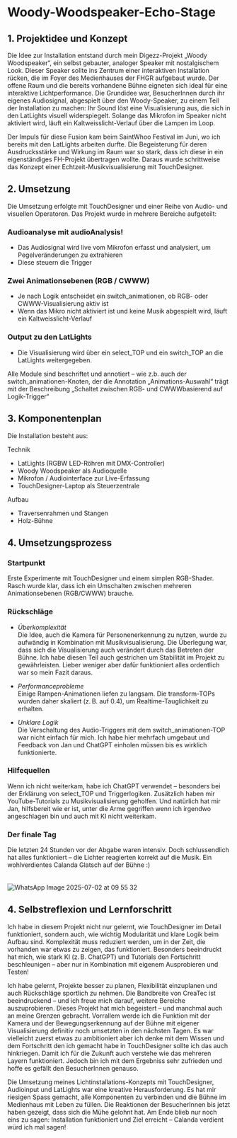 # Woody-Woodspeaker-Echo-Stage

## 1. Projektidee und Konzept

Die Idee zur Installation entstand durch mein Digezz-Projekt „Woody Woodspeaker“, ein selbst gebauter, analoger Speaker mit nostalgischem Look. Dieser Speaker sollte ins Zentrum einer interaktiven Installation rücken, die im Foyer des Medienhauses der FHGR aufgebaut wurde. Der offene Raum und die bereits vorhandene Bühne eigneten sich ideal für eine interaktive Lichtperformance. Die Grundidee war, BesucherInnen durch ihr eigenes Audiosignal, abgespielt über den Woody-Speaker, zu einem Teil der Installation zu machen: Ihr Sound löst eine Visualisierung aus, die sich in den LatLights visuell widerspiegelt. Solange das Mikrofon im Speaker nicht aktiviert wird, läuft ein Kaltweisslicht-Verlauf über die Lampen im Loop.

Der Impuls für diese Fusion kam beim SaintWhoo Festival im Juni, wo ich bereits mit den LatLights arbeiten durfte. Die Begeisterung für deren Ausdrucksstärke und Wirkung im Raum war so stark, dass ich diese in ein eigenständiges FH-Projekt übertragen wollte. Daraus wurde schrittweise das Konzept einer Echtzeit-Musikvisualisierung mit TouchDesigner.


## 2. Umsetzung
Die Umsetzung erfolgte mit TouchDesigner und einer Reihe von Audio- und visuellen Operatoren. Das Projekt wurde in mehrere Bereiche aufgeteilt:


### Audioanalyse mit audioAnalysis!
- Das Audiosignal wird live vom Mikrofon erfasst und analysiert, um Pegelveränderungen zu extrahieren
- Diese steuern die Trigger


### Zwei Animationsebenen (RGB / CWWW)
- Je nach Logik entscheidet ein switch_animationen, ob RGB- oder CWWW-Visualisierung aktiv ist 
- Wenn das Mikro nicht aktiviert ist und keine Musik abgespielt wird, läuft ein Kaltweisslicht-Verlauf


### Output zu den LatLights
- Die Visualisierung wird über ein select_TOP und ein switch_TOP an die LatLights weitergegeben.


Alle Module sind beschriftet und annotiert – wie z.b. auch der switch_animationen-Knoten, der die Annotation „Animations-Auswahl“ trägt mit der Beschreibung „Schaltet zwischen RGB- und CWWWbasierend auf Logik-Trigger“




## 3. Komponentenplan

Die Installation besteht aus:

Technik
- LatLights (RGBW LED-Röhren mit DMX-Controller)
- Woody Woodspeaker als Audioquelle
- Mikrofon / Audiointerface zur Live-Erfassung
- TouchDesigner-Laptop als Steuerzentrale

Aufbau
- Traversenrahmen und Stangen
- Holz-Bühne


## 4. Umsetzungsprozess

### Startpunkt

Erste Experimente mit TouchDesigner und einem simplen RGB-Shader. Rasch wurde klar, dass ich ein Umschalten zwischen mehreren Animationsebenen (RGB/CWWW) brauche.

### Rückschläge

- *Überkomplexität* <br>
Die Idee, auch die Kamera für Personenerkennung zu nutzen, wurde zu aufwändig in Kombination mit Musikvisualisierung. Die Überlegung war, dass sich die Visualisierung auch verändert durch das Betreten der Bühne. Ich habe diesen Teil auch gestrichen um Stabilität im Projekt zu gewährleisten. Lieber weniger aber dafür funktioniert alles ordentlich war so mein Fazit daraus.

- *Performanceprobleme* <br>
Einige Rampen-Animationen liefen zu langsam. Die transform-TOPs wurden daher skaliert (z. B. auf 0.4), um Realtime-Tauglichkeit zu erhalten.

- *Unklare Logik* <br>
Die Verschaltung des Audio-Triggers mit dem switch_animationen-TOP war nicht einfach für mich. Ich habe hier mehrfach umgebaut und Feedback von Jan und ChatGPT einholen müssen bis es wirklich funktionierte.

### Hilfequellen
Wenn ich nicht weiterkam, habe ich ChatGPT verwendet – besonders bei der Erklärung von select_TOP und Triggerlogiken. Zusätzlich haben mir YouTube-Tutorials zu Musikvisualisierung geholfen. Und natürlich hat mir Jan, hilfsbereit wie er ist, unter die Arme gegriffen wenn ich irgendwo angeschlagen bin und auch mit KI nicht weiterkam.

### Der finale Tag
Die letzten 24 Stunden vor der Abgabe waren intensiv. Doch schlussendlich hat alles funktioniert – die Lichter reagierten korrekt auf die Musik. Ein wohlverdientes Calanda Glatsch auf der Bühne :) <br>
<br>
<br>
![WhatsApp Image 2025-07-02 at 09 55 32](https://github.com/user-attachments/assets/6980a7f2-d800-4f9c-9106-2a371550cac9)


## 4. Selbstreflexion und Lernforschritt

Ich habe in diesem Projekt nicht nur gelernt, wie TouchDesigner im Detail funktioniert, sondern auch, wie wichtig Modularität und klare Logik beim Aufbau sind. Komplexität muss reduziert werden, um in der Zeit, die vorhanden war etwas zu zeigen, das funktioniert. Besonders beeindruckt hat mich, wie stark KI (z. B. ChatGPT) und Tutorials den Fortschritt beschleunigen – aber nur in Kombination mit eigenem Ausprobieren und Testen!

Ich habe gelernt, Projekte besser zu planen, Flexibilität einzuplanen und auch Rückschläge sportlich zu nehmen. Die Bandbreite von CreaTec ist beeindruckend – und ich freue mich darauf, weitere Bereiche auszuprobieren. Dieses Projekt hat mich begeistert – und manchmal auch an meine Grenzen gebracht. Vorrallem werde ich die Funktion mit der Kamera und der Bewegungserkennung auf der Bühne mit eigener Visualisierung definitiv noch umsetzten in den nächsten Tagen. Es war vielleicht zuerst etwas zu ambitioniert aber ich denke mit dem Wissen und dem Fortschritt den ich gemacht habe in TouchDesigner sollte ich das auch hinkriegen. Damit ich für die Zukunft auch verstehe wie das mehreren Layern funktioniert. Jedoch bin ich mit dem Ergebniss sehr zufrieden und hoffe es gefällt den BesucherInnen genauso.


Die Umsetzung meines Lichtinstallations-Konzepts mit TouchDesigner, Audioinput und LatLights war eine kreative Herausforderung. Es hat mir riesigen Spass gemacht, alle Komponenten zu verbinden und die Bühne im Medienhaus mit Leben zu füllen. Die Reaktionen der BesucherInnen bis jetzt haben gezeigt, dass sich die Mühe gelohnt hat. Am Ende blieb nur noch eins zu sagen: Installation funktioniert und Ziel erreicht – Calanda verdient würd ich mal sagen!
